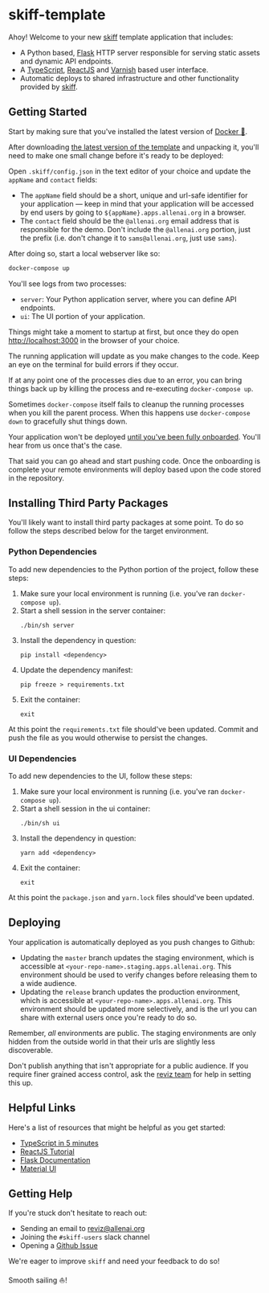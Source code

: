 # skiff-template

Ahoy! Welcome to your new [skiff](https://github.com/allenai/skiff) template
application that includes:

* A Python based, [Flask](http://flask.pocoo.org/) HTTP server responsible for
  serving static assets and dynamic API endpoints.
* A [TypeScript](https://www.typescriptlang.org/), [ReactJS](https://reactjs.org/)
  and [Varnish](http://github.com/allenai/varnish) based user interface.
* Automatic deploys to shared infrastructure and other functionality provided by
  [skiff](https://github.com/allenai/skiff).

## Getting Started

Start by making sure that you've installed the latest version of [Docker 🐳](https://www.docker.com/get-started).

After downloading [the latest version of the template](https://github.com/allenai/skiff-template/releases/latest)
and unpacking it, you'll need to make one small change before it's ready
to be deployed:

Open `.skiff/config.json` in the text editor of your choice and update the
`appName` and `contact` fields:

* The `appName` field should be a short, unique and url-safe identifier for
  your application — keep in mind that your application will be accessed by
  end users by going to `${appName}.apps.allenai.org` in a browser.
* The `contact` field should be the `@allenai.org` email address that is
  responsible for the demo. Don't include the `@allenai.org` portion,
  just the prefix (i.e. don't change it to `sams@allenai.org`, just use `sams`).

After doing so, start a local webserver like so:

```bash
docker-compose up
```

You'll see logs from two processes:

* `server`: Your Python application server, where you can define API
  endpoints.
* `ui`: The UI portion of your application.

Things might take a moment to startup at first, but once they do open
[http://localhost:3000](http://localhost:3000) in the browser of your choice.

The running application will update as you make changes to the code. Keep an
eye on the terminal for build errors if they occur.

If at any point one of the processes dies due to an error, you can bring things
back up by killing the process and re-executing `docker-compose up`.

Sometimes `docker-compose` itself fails to cleanup the running processes when
you kill the parent process. When this happens use `docker-compose down` to
gracefully shut things down.

Your application won't be deployed [until you've been fully onboarded](https://github.com/allenai/skiff/issues/new?assignees=&labels=new%2C+onboarding&template=request-access-to-skiff.md&title=Ahoy%2C+I%27d+like+to+come+onboard%21).
You'll hear from us once that's the case.

That said you can go ahead and start pushing code. Once the onboarding is
complete your remote environments will deploy based upon the code stored in
the repository.

## Installing Third Party Packages

You'll likely want to install third party packages at some point. To do so
follow the steps described below for the target environment.

### Python Dependencies

To add new dependencies to the Python portion of the project, follow these steps:

1. Make sure your local environment is running (i.e. you've ran `docker-compose up`).
2. Start a shell session in the server container:
    ```
    ./bin/sh server
    ```
3. Install the dependency in question:
    ```
    pip install <dependency>
    ```
4. Update the dependency manifest:
    ```
    pip freeze > requirements.txt
    ```
5. Exit the container:
    ```
    exit
    ```

At this point the `requirements.txt` file should've been updated. Commit and
push the file as you would otherwise to persist the changes.

### UI Dependencies

To add new dependencies to the UI, follow these steps:

1. Make sure your local environment is running (i.e. you've ran `docker-compose up`).
2. Start a shell session in the ui container:
    ```
    ./bin/sh ui
    ```
3. Install the dependency in question:
    ```
    yarn add <dependency>
    ```
4. Exit the container:
    ```
    exit
    ```
At this point the `package.json` and `yarn.lock` files should've been updated.

## Deploying

Your application is automatically deployed as you push changes to Github:

* Updating the `master` branch updates the staging environment, which is
  accessible at `<your-repo-name>.staging.apps.allenai.org`. This environment
  should be used to verify changes before releasing them to a wide audience.
* Updating the `release` branch updates the production environment, which is
  accessible at `<your-repo-name>.apps.allenai.org`. This environment should
  be updated more selectively, and is the url you can share with external users
  once you're ready to do so.

Remember, *all* environments are public. The staging environments are only
hidden from the outside world in that their urls are slightly less discoverable.

Don't publish anything that isn't appropriate for a public audience. If you
require finer grained access control, ask the [reviz team](mailto:reviz@allenai.org)
for help in setting this up.

## Helpful Links

Here's a list of resources that might be helpful as you get started:

* [TypeScript in 5 minutes](https://www.typescriptlang.org/docs/handbook/typescript-in-5-minutes.html)
* [ReactJS Tutorial](https://reactjs.org/tutorial/tutorial.html)
* [Flask Documentation](http://flask.pocoo.org/docs/1.0/)
* [Material UI](https://material-ui.com/getting-started/usage/)

## Getting Help

If you're stuck don't hesitate to reach out:

* Sending an email to [reviz@allenai.org](mailto:reviz@allenai.org)
* Joining the `#skiff-users` slack channel
* Opening a [Github Issue](https://github.com/allenai/skiff/issues/new/choose)

We're eager to improve `skiff` and need your feedback to do so!

Smooth sailing ⛵️!

